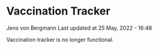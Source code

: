 Vaccination Tracker
================
Jens von Bergmann
Last updated at 25 May, 2022 - 16:48

Vaccination tracker is no longer functional.
